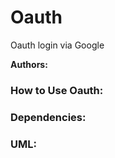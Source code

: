 # Oauth
Oauth login via Google

**Authors:**


### How to Use Oauth:




### Dependencies: 



### UML:



